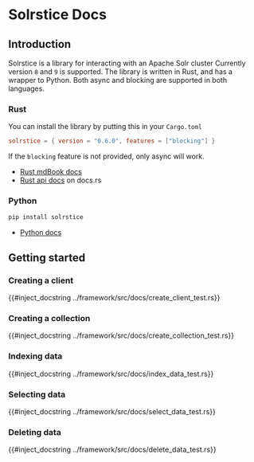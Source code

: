 # Solrstice Docs

## Introduction

Solrstice is a library for interacting with an Apache Solr cluster
Currently version `8` and `9` is supported.
The library is written in Rust, and has a wrapper to Python. Both async and blocking are supported in both languages.
### Rust
You can install the library by putting this in your `Cargo.toml`
```toml
solrstice = { version = "0.6.0", features = ["blocking"] }
```
If the `blocking` feature is not provided, only async will work.
* [Rust mdBook docs]()
* [Rust api docs](https://docs.rs/solrstice/) on docs.rs
### Python
```bash
pip install solrstice
```
* [Python docs](https://pypi.org/project/solrstice/)

## Getting started

### Creating a client

{{#inject_docstring ../framework/src/docs/create_client_test.rs}}

### Creating a collection

{{#inject_docstring ../framework/src/docs/create_collection_test.rs}}

### Indexing data

{{#inject_docstring ../framework/src/docs/index_data_test.rs}}

### Selecting data
{{#inject_docstring ../framework/src/docs/select_data_test.rs}}

### Deleting data

{{#inject_docstring ../framework/src/docs/delete_data_test.rs}}